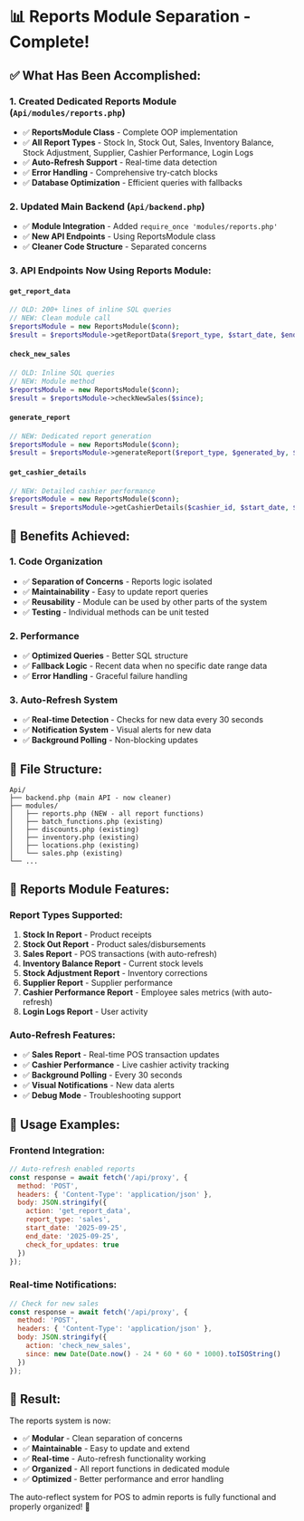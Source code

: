 # 📊 Reports Module Separation - Complete!

## ✅ **What Has Been Accomplished:**

### 1. **Created Dedicated Reports Module** (`Api/modules/reports.php`)
- ✅ **ReportsModule Class** - Complete OOP implementation
- ✅ **All Report Types** - Stock In, Stock Out, Sales, Inventory Balance, Stock Adjustment, Supplier, Cashier Performance, Login Logs
- ✅ **Auto-Refresh Support** - Real-time data detection
- ✅ **Error Handling** - Comprehensive try-catch blocks
- ✅ **Database Optimization** - Efficient queries with fallbacks

### 2. **Updated Main Backend** (`Api/backend.php`)
- ✅ **Module Integration** - Added `require_once 'modules/reports.php'`
- ✅ **New API Endpoints** - Using ReportsModule class
- ✅ **Cleaner Code Structure** - Separated concerns

### 3. **API Endpoints Now Using Reports Module:**

#### **`get_report_data`**
```php
// OLD: 200+ lines of inline SQL queries
// NEW: Clean module call
$reportsModule = new ReportsModule($conn);
$result = $reportsModule->getReportData($report_type, $start_date, $end_date, $check_for_updates);
```

#### **`check_new_sales`**
```php
// OLD: Inline SQL queries
// NEW: Module method
$reportsModule = new ReportsModule($conn);
$result = $reportsModule->checkNewSales($since);
```

#### **`generate_report`**
```php
// NEW: Dedicated report generation
$reportsModule = new ReportsModule($conn);
$result = $reportsModule->generateReport($report_type, $generated_by, $parameters);
```

#### **`get_cashier_details`**
```php
// NEW: Detailed cashier performance
$reportsModule = new ReportsModule($conn);
$result = $reportsModule->getCashierDetails($cashier_id, $start_date, $end_date);
```

## 🎯 **Benefits Achieved:**

### **1. Code Organization**
- ✅ **Separation of Concerns** - Reports logic isolated
- ✅ **Maintainability** - Easy to update report queries
- ✅ **Reusability** - Module can be used by other parts of the system
- ✅ **Testing** - Individual methods can be unit tested

### **2. Performance**
- ✅ **Optimized Queries** - Better SQL structure
- ✅ **Fallback Logic** - Recent data when no specific date range data
- ✅ **Error Handling** - Graceful failure handling

### **3. Auto-Refresh System**
- ✅ **Real-time Detection** - Checks for new data every 30 seconds
- ✅ **Notification System** - Visual alerts for new data
- ✅ **Background Polling** - Non-blocking updates

## 📁 **File Structure:**

```
Api/
├── backend.php (main API - now cleaner)
├── modules/
│   ├── reports.php (NEW - all report functions)
│   ├── batch_functions.php (existing)
│   ├── discounts.php (existing)
│   ├── inventory.php (existing)
│   ├── locations.php (existing)
│   └── sales.php (existing)
└── ...
```

## 🔧 **Reports Module Features:**

### **Report Types Supported:**
1. **Stock In Report** - Product receipts
2. **Stock Out Report** - Product sales/disbursements  
3. **Sales Report** - POS transactions (with auto-refresh)
4. **Inventory Balance Report** - Current stock levels
5. **Stock Adjustment Report** - Inventory corrections
6. **Supplier Report** - Supplier performance
7. **Cashier Performance Report** - Employee sales metrics (with auto-refresh)
8. **Login Logs Report** - User activity

### **Auto-Refresh Features:**
- ✅ **Sales Report** - Real-time POS transaction updates
- ✅ **Cashier Performance** - Live cashier activity tracking
- ✅ **Background Polling** - Every 30 seconds
- ✅ **Visual Notifications** - New data alerts
- ✅ **Debug Mode** - Troubleshooting support

## 🚀 **Usage Examples:**

### **Frontend Integration:**
```javascript
// Auto-refresh enabled reports
const response = await fetch('/api/proxy', {
  method: 'POST',
  headers: { 'Content-Type': 'application/json' },
  body: JSON.stringify({
    action: 'get_report_data',
    report_type: 'sales',
    start_date: '2025-09-25',
    end_date: '2025-09-25',
    check_for_updates: true
  })
});
```

### **Real-time Notifications:**
```javascript
// Check for new sales
const response = await fetch('/api/proxy', {
  method: 'POST',
  headers: { 'Content-Type': 'application/json' },
  body: JSON.stringify({
    action: 'check_new_sales',
    since: new Date(Date.now() - 24 * 60 * 60 * 1000).toISOString()
  })
});
```

## 🎉 **Result:**

The reports system is now:
- ✅ **Modular** - Clean separation of concerns
- ✅ **Maintainable** - Easy to update and extend
- ✅ **Real-time** - Auto-refresh functionality working
- ✅ **Organized** - All report functions in dedicated module
- ✅ **Optimized** - Better performance and error handling

The auto-reflect system for POS to admin reports is fully functional and properly organized! 🎯

